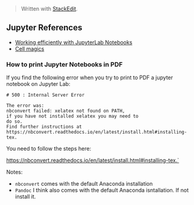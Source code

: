 


> Written with [StackEdit](https://stackedit.io/).
## Jupyter References

- [Working efficiently with JupyterLab Notebooks](https://florianwilhelm.info/2018/11/working_efficiently_with_jupyter_lab/ "Permalink to Working efficiently with JupyterLab Notebooks")
- [Cell magics](https://ipython.readthedocs.io/en/stable/interactive/magics.html)

### How to print Jupyter Notebooks in PDF
If you find the following error when you try to print to PDF a jupyter notebook on Jupyter Lab:

```
# 500 : Internal Server Error

The error was:
nbconvert failed: xelatex not found on PATH, 
if you have not installed xelatex you may need to 
do so. 
Find further instructions at https://nbconvert.readthedocs.io/en/latest/install.html#installing-tex.
```
You need to follow the steps here:

https://nbconvert.readthedocs.io/en/latest/install.html#installing-tex.`

Notes:

- `nbconvert` comes with the default Anaconda installation
- `Pandoc` I think also comes with the default Anaconda isntallation. If not install it. 
<!--stackedit_data:
eyJoaXN0b3J5IjpbMTc1ODI0MzYwNiw4Nzk2Njg5MzksMjA0Mj
E4MTQ0LDYzNjI0MTg0MSwxNTM3ODIxNzk5LC0xOTYzMTEwNSwy
MDMyMTQ5NjI3LC0xNDUyMDgwMDYwXX0=
-->